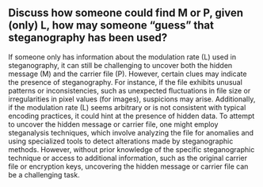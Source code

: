 ## Discuss how someone could find M or P, given (only) L, how may someone “guess” that steganography has been used? 

If someone only has information about the modulation rate (L) used in steganography, it can still be challenging to uncover both the hidden message (M) and the carrier file (P). However, certain clues may indicate the presence of steganography. For instance, if the file exhibits unusual patterns or inconsistencies, such as unexpected fluctuations in file size or irregularities in pixel values (for images), suspicions may arise. Additionally, if the modulation rate (L) seems arbitrary or is not consistent with typical encoding practices, it could hint at the presence of hidden data. To attempt to uncover the hidden message or carrier file, one might employ steganalysis techniques, which involve analyzing the file for anomalies and using specialized tools to detect alterations made by steganographic methods. However, without prior knowledge of the specific steganographic technique or access to additional information, such as the original carrier file or encryption keys, uncovering the hidden message or carrier file can be a challenging task.